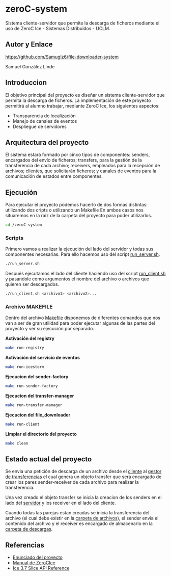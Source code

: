 # zeroC-system

Sistema cliente-servidor que permite la descarga de ficheros mediante el uso de ZeroC Ice - Sistemas Distribuidos - UCLM.

## Autor y Enlace

https://github.com/Samuglz6/file-downloader-system

Samuel González Linde

## Introduccion

El objetivo principal del proyecto es diseñar un sistema cliente-servidor que permita la descarga
de ficheros. La implementación de este proyecto permitirá al alumno trabajar, mediante ZeroC
Ice, los siguientes aspectos:
- Transparencia de localización
- Manejo de canales de eventos
- Despliegue de servidores

## Arquitectura del proyecto

El sistema estará formado por cinco tipos de componentes: senders, encargados del envío de
ficheros; transfers, para la gestión de la transferencia de cada archivo; receivers, empleados para la
recepción de archivos; clientes, que solicitarán ficheros; y canales de eventos para la comunicación
de estados entre componentes.

## Ejecución

Para ejecutar el proyecto podemos hacerlo de dos formas distintas: utilizando dos cripts o utilizando un Makefile
En ambos casos nos situaremos en la raiz de la carpeta del proyecto para poder utilizarlos.

```sh
cd /zeroC-system
```

### Scripts 

Primero vamos a realizar la ejecución del lado del servidor y todas sus componentes necesarias. Para ello hacemos uso del script [run_server.sh](run_server.sh).

```sh
./run_server.sh
```

Después ejecutamos el lado del cliente haciendo uso del script [run_client.sh](run_client.sh) y pasandole como argumentos el nombre del archivo o archivos que quieren ser descargados.

```sh
./run_client.sh <archivo1> <archivo2>...
```

### Archivo MAKEFILE

Dentro del archivo [Makefile](Makefile) disponemos de diferentes comandos que nos van a ser de gran utilidad para poder ejecutar algunas de las partes del proyecto y ver su ejecución por separado.

**Activación del registry**

```sh
make run-registry
```

**Activación del servicio de eventos**

```sh
make run-icestorm
```

**Ejecucion del sender-factory**

```sh
make run-sender-factory
```

**Ejecucion del transfer-manager**

```sh
make run-transfer-manager
```

**Ejecucion del file_downloader**

```sh
make run-client
```

**Limpiar el directorio del proyecto**

```sh
make clean
```

## Estado actual del proyecto

Se envia una petición de descarga de un archivo desde el [cliente](src/file_downloader.py) al [gestor de transferencias](src/transfer_manager) el cual genera un objeto transfer que será encargado de crear los pares sender-receiver de cada archivo para realizar la transferencia.

Una vez creado el objeto transfer se inicia la creacion de los senders en el lado del [servidor](src/sender_factory.py) y los receiver en el lado del cliente.

Cuando todas las parejas estan creadas se inicia la transferencia del archivo (el cual debe existir en la [carpeta de archivos](/files)), el sender envía el contenido del archivo y el receiver es encargado de almacenarlo en la [carpeta de descargas](/downloads).

## Referencias

- [Enunciado del proyecto](/doc/enunciado.pdf)
- [Manual de ZeroCIce](/doc/ice-manual.pdf)
- [Ice 3.7 Slice API Reference](https://doc.zeroc.com/api/ice/3.7/slice/)
